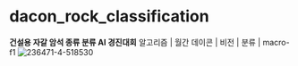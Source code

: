 # dacon_rock_classification
**건설용 자갈 암석 종류 분류 AI 경진대회**
알고리즘 | 월간 데이콘 | 비전 | 분류 | macro-f1
![236471-4-518530](https://github.com/user-attachments/assets/66d34f23-595c-4107-9b97-5d486161e3c7)
